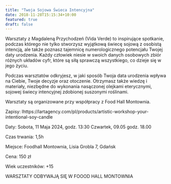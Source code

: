 ```yaml
---
title: "Twoja Sojowa Świeca Intencyjna"
date: 2018-11-28T15:15:34+10:00
featured: true
draft: false
---
```


Warsztaty z Magdaleną Przychodzeń (Vida Verde) to inspirujące spotkanie, podczas którego nie tylko stworzysz wyjątkową świecę sojową z osobistą intencją, ale także poznasz tajemnicę numerologicznego potencjału Twojej daty urodzenia. Każdy człowiek niesie w swoich danych osobowych zbiór różnych układów cyfr, które są siłą sprawczą wszystkiego, co dzieje się w jego życiu. 

Podczas warsztatów odkryjesz, w jaki sposób Twoja data urodzenia wpływa na Ciebie, Twoje decyzje oraz otoczenie. Otrzymasz także wiedzę i materiały, niezbędne do wykonania nasączonej olejkami eterycznymi, sojowej świecy intencyjnej zdobionej suszonymi roślinami.

Warsztaty są organizowane przy współpracy z Food Hall Montownia.

Zapisy: lhttps://lartagency.com/pl/products/artistic-workshop-your-intentional-soy-candle

Daty: 
Sobota, 11 Maja 2024, godz. 13:30
Czwartek, 09.05 godz. 18.00

Czas trwania: 1,5h

Miejsce:
Foodhall Montownia, Lisia Grobla 7, Gdańsk

Cena: 150 zł

Wiek uczestników:  +15

WARSZTATY ODBYWAJĄ SIĘ W FOOOD HALL MONTOWNIA